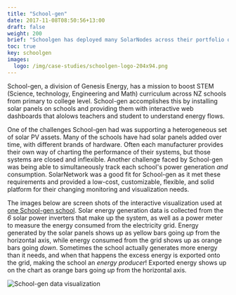 ```yaml
---
title: "School-gen"
date: 2017-11-08T08:50:56+13:00
draft: false
weight: 200
brief: "Schoolgen has deployed many SolarNodes across their portfolio of schools that have solar PV, and loves Solarnetwork's flexibility and the amazing interactive dashboards they can produce with it."
toc: true
key: schoolgen
images:
  logo: /img/case-studies/schoolgen-logo-204x94.png
---
```

School-gen, a division of Genesis Energy, has a mission to boost STEM (Science, technology, Engineering and Math) curriculum across NZ schools from primary to college level. School-gen accomplishes this by installing solar panels on schools and providing them with interactive web dashboards that alolows teachers and student to understand energy flows.

One of the challenges School-gen had was supporting a heterogeneous set of solar PV assets. Many of the schools have had solar panels added over time, with different brands of hardware.  Often each manufacturer provides their own way of charting the performance of their systems, but those systems are closed and inflexible. Another challenge faced by School-gen was being able to simultaneously track each school's power generation _and_ consumption.  SolarNetwork was a good fit for School-gen as it met these requirements and provided a low-cost, customizable, flexible, and solid platform for their changing monitoring and visualization needs.

The images below are screen shots of the interactive visualization used at [one School-gen school](http://www.schoolgen.co.nz/schoolgen-schools/otonga-primary-30-kw). Solar energy generation data is collected from the _6_ solar power inverters that make up the system, as well as a power meter to measure the energy consumed from the electricity grid. Energy generated by the solar panels shows up as yellow bars going _up_ from the horizontal axis, while energy consumed from the grid shows up as orange bars going _down_. Sometimes the school actually generates more energy than it needs, and when that happens the excess energy is exported onto the grid, making the school an _energy producer_! Exported energy shows up on the chart as orange bars going _up_ from the horizontal axis.

![School-gen data visualization](/img/case-studies/schoolgen-visualization-1120x670.png)